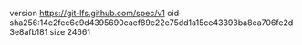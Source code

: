 version https://git-lfs.github.com/spec/v1
oid sha256:14e2fec6c9d4395690caef89e22e75dd1a15ce43393ba8ea706fe2d3e8afb181
size 24661
